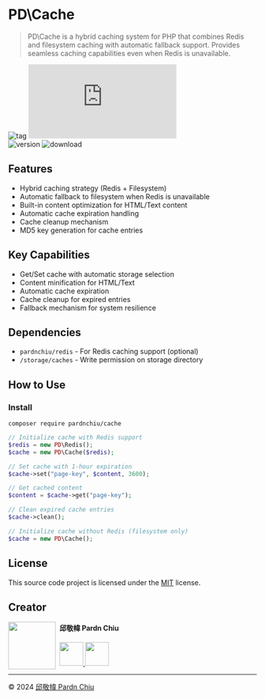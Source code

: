 # PD\Cache

> PD\Cache is a hybrid caching system for PHP that combines Redis and filesystem caching with automatic fallback support. Provides seamless caching capabilities even when Redis is unavailable.

![tag](https://img.shields.io/badge/tag-PHP%20Library-bb4444) 
![size](https://img.shields.io/github/size/pardnchiu/PHP-Cache/src/SQL.php)<br>
![version](https://img.shields.io/packagist/v/pardnchiu/cache)
![download](https://img.shields.io/packagist/dm/pardnchiu/cache)

## Features

- Hybrid caching strategy (Redis + Filesystem)
- Automatic fallback to filesystem when Redis is unavailable
- Built-in content optimization for HTML/Text content
- Automatic cache expiration handling
- Cache cleanup mechanism
- MD5 key generation for cache entries

## Key Capabilities

- Get/Set cache with automatic storage selection
- Content minification for HTML/Text
- Automatic cache expiration
- Cache cleanup for expired entries
- Fallback mechanism for system resilience

## Dependencies

- `pardnchiu/redis` - For Redis caching support (optional)
- `/storage/caches` - Write permission on storage directory 

## How to Use

### Install

```SHELL
composer require pardnchiu/cache
```

```PHP
// Initialize cache with Redis support
$redis = new PD\Redis();
$cache = new PD\Cache($redis);

// Set cache with 1-hour expiration
$cache->set("page-key", $content, 3600);

// Get cached content
$content = $cache->get("page-key");

// Clean expired cache entries
$cache->clean();

// Initialize cache without Redis (filesystem only)
$cache = new PD\Cache();
```

## License

This source code project is licensed under the [MIT](https://github.com/pardnchiu/PHP-Cache/blob/main/LICENSE) license.

## Creator

<img src="https://avatars.githubusercontent.com/u/25631760" align="left" width="96" height="96" style="margin-right: 0.5rem;">

<h4 style="padding-top: 0">邱敬幃 Pardn Chiu</h4>

<a href="mailto:dev@pardn.io" target="_blank">
    <img src="https://pardn.io/image/email.svg" width="48" height="48">
</a> <a href="https://linkedin.com/in/pardnchiu" target="_blank">
    <img src="https://pardn.io/image/linkedin.svg" width="48" height="48">
</a>

***

©️ 2024 [邱敬幃 Pardn Chiu](https://pardn.io)